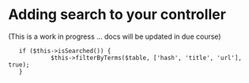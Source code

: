 # Adding search to your controller 
(This is a work in progress ... docs will be updated in due course)

       if ($this->isSearched()) {
                $this->filterByTerms($table, ['hash', 'title', 'url'], true);
       }